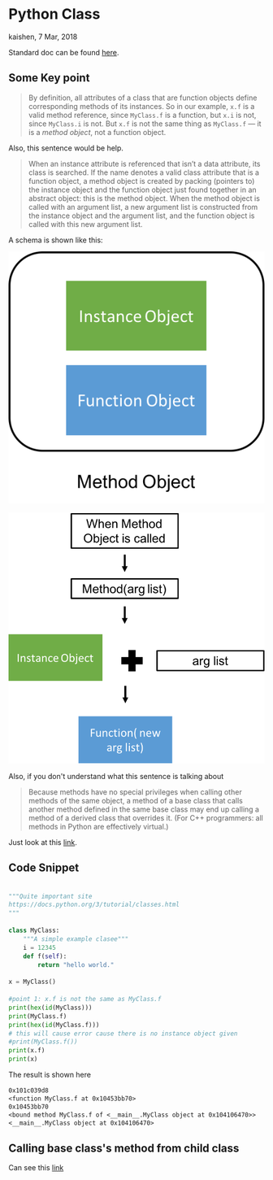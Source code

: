 # Python Class 

kaishen, 7 Mar, 2018

Standard doc can be found [here](https://docs.python.org/3/tutorial/classes.html). 

## Some Key point

> By definition, all attributes of a class that are function objects define corresponding methods of its instances. So in our example, `x.f` is a valid method reference, since `MyClass.f` is a function, but `x.i` is not, since `MyClass.i` is not. But `x.f` is not the same thing as `MyClass.f` — it is a *method object*, not a function object.

Also, this sentence would be help.

> When an instance attribute is referenced that isn’t a data attribute, its class is searched. If the name denotes a valid class attribute that is a function object, a method object is created by packing (pointers to) the instance object and the function object just found together in an abstract object: this is the method object. When the method object is called with an argument list, a new argument list is constructed from the instance object and the argument list, and the function object is called with this new argument list.

A schema is shown like this:

![Python Class Method Object](./pyclass1.png)

![when a method is called](./pyclass2.png)

Also, if you don't understand what this sentence is talking about

> Because methods have no special privileges when calling other methods of the same object, a method of a base class that calls another method defined in the same base class may end up calling a method of a derived class that overrides it. (For C++ programmers: all methods in Python are effectively virtual.)

Just look at this [link](https://stackoverflow.com/questions/41236190/how-do-overridden-method-calls-from-base-class-methods-work/41236302).

## Code Snippet

```python

"""Quite important site
https://docs.python.org/3/tutorial/classes.html
"""

class MyClass:
    """A simple example clasee"""
    i = 12345
    def f(self):
        return "hello world."

x = MyClass()

#point 1: x.f is not the same as MyClass.f
print(hex(id(MyClass)))
print(MyClass.f)
print(hex(id(MyClass.f)))
# this will cause error cause there is no instance object given
#print(MyClass.f())
print(x.f)
print(x)
```

The result is shown here

```
0x101c039d8
<function MyClass.f at 0x10453bb70>
0x10453bb70
<bound method MyClass.f of <__main__.MyClass object at 0x104106470>>
<__main__.MyClass object at 0x104106470>
```



## Calling base class's method from child class

Can see this [link](https://stackoverflow.com/questions/4747397/calling-base-class-method-in-python?rq=1)